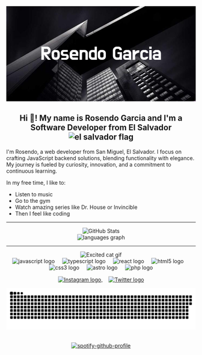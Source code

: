 <div align="center">
  <img src="./Rosendo_Garcia.webp" alt="Rosendo Garcia" />
</div>

<h2 align="center">Hi 👋! My name is Rosendo Garcia and I'm a Software Developer from El Salvador <img src="https://api.iconify.design/circle-flags:sv.svg?color=%23888888" alt="el salvador flag" /></h2>

<p align="left">I'm Rosendo, a web developer from San Miguel, El Salvador. I focus on crafting JavaScript backend solutions, blending functionality with elegance. My journey is fueled by curiosity, innovation, and a commitment to continuous learning.</p>

<p align="left">In my free time, I like to:</p>
<ul align="left">
  <li>Listen to music</li>
  <li>Go to the gym</li>
  <li>Watch amazing series like Dr. House or Invincible</li>
  <li>Then I feel like coding</li>
</ul>

---

<div align="center">
  <img src="https://github-readme-stats.vercel.app/api?username=Roosendo&show_icons=true&theme=dracula&hide_border=true&hide=stars" alt="GitHub Stats" />
  <br>
  <img src="https://github-readme-stats.vercel.app/api/top-langs?username=Roosendo&locale=en&hide_title=false&layout=compact&card_width=320&langs_count=5&theme=dracula&hide_border=true" height="150" alt="languages graph" />
</div>

---

<div align="center">
  <img height="150" src="https://media.tenor.com/bWUeVRqW9-IAAAAi/fast-cat-cat-excited.gif" alt="Excited cat gif" />
</div>

<div align="center">
  <img src="https://cdn.jsdelivr.net/gh/devicons/devicon/icons/javascript/javascript-original.svg" height="30" alt="javascript logo" />
  <img width="12" />
  <img src="https://cdn.jsdelivr.net/gh/devicons/devicon/icons/typescript/typescript-original.svg" height="30" alt="typescript logo" />
  <img width="12" />
  <img src="https://cdn.jsdelivr.net/gh/devicons/devicon/icons/react/react-original.svg" height="30" alt="react logo" />
  <img width="12" />
  <img src="https://cdn.jsdelivr.net/gh/devicons/devicon/icons/html5/html5-original.svg" height="30" alt="html5 logo" />
  <img width="12" />
  <img src="https://cdn.jsdelivr.net/gh/devicons/devicon/icons/css3/css3-original.svg" height="30" alt="css3 logo" />
  <img width="12" />
  <img src="https://cdn.jsdelivr.net/gh/devicons/devicon/icons/astro/astro-original.svg" height="30" alt="astro logo" />
  <img width="12" />
  <img src="https://cdn.jsdelivr.net/gh/devicons/devicon/icons/php/php-original.svg" height="30" alt="php logo" />
</div>

<p align="center">
  <a href="https://instagram.com/callmerosendo" target="blank">
    <img align="center" src="https://upload.wikimedia.org/wikipedia/commons/e/e7/Instagram_logo_2016.svg" alt="Instagram logo" height="23px" width="23px" />
  </a>
  <span style="margin: 0 8px;"> </span>
  <a href="https://twitter.com/rooos_endo" target="blank">
    <img align="center" src="https://upload.wikimedia.org/wikipedia/commons/thumb/6/6f/Logo_of_Twitter.svg/2491px-Logo_of_Twitter.svg.png" alt="Twitter logo" height="23px" width="28px" />
  </a>
</p>

<div align="center">
  <img src="https://raw.githubusercontent.com/Roosendo/Roosendo/output/snake.svg" alt="Snake animation" />
</div>

<br />

<div align="center">

  [![spotify-github-profile](https://spotify-github-profile.vercel.app/api/view?uid=214bpc4dassvr4qto7epw4yiy&cover_image=true&theme=default&show_offline=false&background_color=121212&interchange=true&bar_color_cover=true)](https://spotify-github-profile.vercel.app/api/view?uid=214bpc4dassvr4qto7epw4yiy&redirect=true)
</div>
